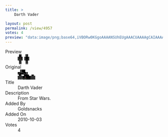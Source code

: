 ```yaml
---
title: >
    Darth Vader

layout: post
permalink: /view/4957
votes: 4
preview: "data:image/png;base64,iVBORw0KGgoAAAANSUhEUgAAACUAAAAgCAIAAAAaMSbnAAAABnRSTlMA/wD/AP5AXyvrAAABKklEQVRIid2WUXKDMAxEZaY3WjrDiZwzRVcqulLphxuNEMYxwZAMb/gwRmKxkBdomn71ABBjJKIYow4A2JjCQQ80PWFjOjIAYGY7w8wAqB0zPSdWmHyZr+xsWw1L584BaAHtuBV+fSKSHR+ll0jL2qpne3J5mgi2j0PoVCyRJG1MgZS+xKfrVivcS2OWe25Tev6JjiOj99+WcWzenHm9xMR9c7GSXn/A4ii7H7SMd+Zwgp6a2RGednZ/ztaHO0GiiKi/ABCw3KrutdbP1qfm9WQIiY0QERIQVRlbjf8F517LZ3ST4/hjr/b991M9m+7fn8tp/4komOGaZxb+X56mf4B/XlrPdmO2XXcy+77b5ra4PbBGTfq763k1vfz/4GsMw7BNryZhJ2fX8w842BA0YbkAuwAAAABJRU5ErkJggg=="
---
```

<dl class="side-by-side">
<dt>Preview</dt>
<dd>
    <img class="preview" src="data:image/png;base64,iVBORw0KGgoAAAANSUhEUgAAACUAAAAgCAIAAAAaMSbnAAAABnRSTlMA/wD/AP5AXyvrAAABKklEQVRIid2WUXKDMAxEZaY3WjrDiZwzRVcqulLphxuNEMYxwZAMb/gwRmKxkBdomn71ABBjJKIYow4A2JjCQQ80PWFjOjIAYGY7w8wAqB0zPSdWmHyZr+xsWw1L584BaAHtuBV+fSKSHR+ll0jL2qpne3J5mgi2j0PoVCyRJG1MgZS+xKfrVivcS2OWe25Tev6JjiOj99+WcWzenHm9xMR9c7GSXn/A4ii7H7SMd+Zwgp6a2RGednZ/ztaHO0GiiKi/ABCw3KrutdbP1qfm9WQIiY0QERIQVRlbjf8F517LZ3ST4/hjr/b991M9m+7fn8tp/4komOGaZxb+X56mf4B/XlrPdmO2XXcy+77b5ra4PbBGTfq763k1vfz/4GsMw7BNryZhJ2fX8w842BA0YbkAuwAAAABJRU5ErkJggg==">
</dd>
<dt>Original</dt>
<dd>
    <img class="preview" src="data:image/png;base64,iVBORw0KGgoAAAANSUhEUgAAAEAAAAAgCAYAAACinX6EAAABIElEQVR42u3YXQ6DIAwHcI/DuwfwNrxwIu+0O7FAhqtEhAJ17VKTRjd94P9TPnRZ6ptPZa2NBf9rKPGbAiiAAiiAAijAHwPcBljX9QgNAcI+nMNgFAD5AsDwVwGwCGIAQqg8fClAQmiBEAGQgmP6erq+hsAaoHTX4bnS79angSUADN4xwt8+DTkESwBM8Na+DsPWiv00mIfHIEhdJ5waaIw51SzQAZDajVEABVAAZGC4vu/ZU9dg+xTgJwDHI2lfw9OmaAD/ORYFkL8XjADMWDiRAuQNxVbLUthzHgOoAMQMgrMAKGcE1gBwvIjH+/e7AHw1jvt96QImBdi2zYeqNSRd55w7VX6XKLrMIwClgLXzV11gZvgJXfQZAKppkBrgDcUOKeYE2E9lAAAAAElFTkSuQmCC">
</dd>
<dt>Title</dt>
<dd>Darth Vader</dd>
<dt>Description</dt>
<dd>From Star Wars.</dd>
<dt>Added By</dt>
<dd>Goldsnacks</dd>
<dt>Added On</dt>
<dd>2010-10-03</dd>
<dt>Votes</dt>
<dd>4</dd>
</dl>
